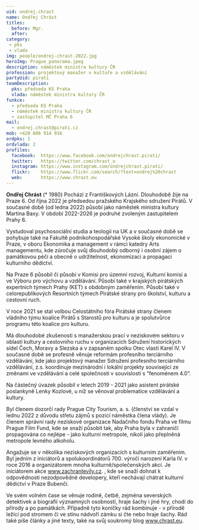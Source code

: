 ```yaml
---
uid: ondrej.chrast
name: Ondřej Chrást
titles:
  before: Mgr. 
  after: 
category:
 - pks
 - vlada
img: people/ondrej-chrast-2022.jpg
heroImg: Prague_panorama.jpeg
description: náměstek ministra kultury ČR
profession: projektový manažer v kultuře a vzdělávání
partyUid: pirati
teamDescription:
  pks: předseda KS Praha
  vlada: náměstek ministra kultury ČR
funkce:
  - předseda KS Praha
  - náměstek ministra kultury ČR
  - zastupitel MČ Praha 6
mail:
  - ondrej.chrast@pirati.cz
mob: +420 606 914 916
ordpks: 1
ordvlada: 2
profiles:         
  facebook:  https://www.facebook.com/ondrejchrast.pirati/
  twitter:   https://twitter.com/chrast_o
  instagram: https://www.instagram.com/ondrejchrast.pirati/
  flickr:    https://www.flickr.com/search/?text=ondrej%20chrast
  web:       https://www.chrast.eu  
---
```


**Ondřej Chrást** (* 1980) Pochází z Františkových Lázní. Dlouhodobě žije na Praze 6. Od října 2022 je předsedou pražského Krajského sdružení Pirátů. V současné době (od ledna 2022) působí jako náměstek ministra kultury Martina Baxy. V období 2022-2026 je podruhé zvoleným zastupitelem Prahy 6.

Vystudoval psychosociální studia a teologii na UK a v současné době se pohybuje také na Fakultě podnikohospodářské Vysoké školy ekonomické v Praze, v oboru Ekonomika a management v rámci katedry Arts managementu, kde zúročuje svůj dlouhodobý odborný i osobní zájem o památkovou péči a obecně o udržitelnost, ekonomizaci a propagaci kulturního dědictví.

Na Praze 6 působil či působí v Komisi pro územní rozvoj, Kulturní komisi a ve Výboru pro výchovu a vzdělávání. Působí také v krajských pirátských expertních týmech Prahy (KET) s obdobným zaměřením. Působí také v celorepublikových Resortních týmech Pirátské strany pro školství, kulturu a cestovní ruch.

V roce 2021 se stal volbou Celostátního fóra Pirátské strany členem vládního týmu koalice Pirátů s Starostů pro kulturu a je spolutvůrce programu této koalice pro kulturu.

Má dlouhodobé zkušenosti s manažerskou prací v neziskovém sektoru v oblasti kultury a cestovního ruchu v organizacích Sdružení historických sídel Čech, Moravy a Slezska a v zapsaném spolku Otec vlasti Karel IV. V současné době se profesně věnuje reformám profesního terciárního vzdělávání, kde jako projektový manažer Sdružení profesního terciárního vzdělávání, z.s. koordinuje mezinárodní i lokální projekty související ze změnami ve vzdělávání a celé společnosti v souvislosti s “fenoménem 4.0”.

Na částečný úvazek působil v letech 2019 - 2021 jako asistent pirátské poslankyně Lenky Kozlové, u níž se věnoval problematice vzdělávání a kultury.

Byl členem dozorčí rady Prague City Tourism, a. s. (členství se vzdal v lednu 2022 z důvodu střetu zájmů s pozicí náměstka člena vlády). Je členem správní rady neziskové organizace Nadačního fondu Praha ve filmu Prague Film Fund, kde se snaží působit tak, aby Praha byla v zahraničí propagována co nejlépe - jako kulturní metropole, nikoli jako přeplněná metropole levného alkoholu.

Angažuje se v několika neziskových organizacích s kulturním zaměřením. Byl jedním z iniciátorů a spolukoordinátorů 700. výročí narození Karla IV. v roce 2016 a organizátorem mnoha kulturně/společenských akcí. Je iniciátorem akce www.zachrantevily.cz. , kde se snaží dohnat k odpovědnosti nezodpovědné developery, kteří nechávají chátrat kulturní dědictví v Praze Bubenči.

Ve svém volném čase se věnuje rodině, četbě, zejména severských detektivek a biografií významných osobností, hraje šachy i jiné hry, chodí do přírody a po památkách. Případně tyto koníčky rád kombinuje - v přírodě ležící pod stromem či ve stínu nádvoří zámku si čte nebo hraje šachy. Rád také píše články a jiné texty, také na svůj soukromý blog www.chrast.eu.
